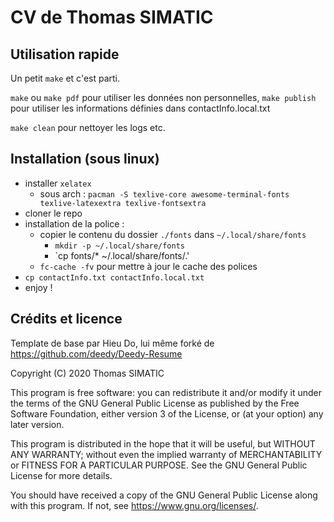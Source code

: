 # CV de Thomas SIMATIC

## Utilisation rapide

Un petit `make` et c'est parti.

`make` ou `make pdf` pour utiliser les données non personnelles, `make publish` pour utiliser les informations définies dans contactInfo.local.txt

`make clean` pour nettoyer les logs etc.

## Installation (sous linux)

- installer `xelatex`
    - sous arch : `pacman -S texlive-core awesome-terminal-fonts texlive-latexextra texlive-fontsextra`
- cloner le repo
- installation de la police :
  - copier le contenu du dossier `./fonts` dans `~/.local/share/fonts`
    - `mkdir -p ~/.local/share/fonts`
    - `cp fonts/* ~/.local/share/fonts/.'
  - `fc-cache -fv` pour mettre à jour le cache des polices
- `cp contactInfo.txt contactInfo.local.txt`
- enjoy !

## Crédits et licence

Template de base par Hieu Do, lui même forké de https://github.com/deedy/Deedy-Resume

Copyright (C) 2020  Thomas SIMATIC

This program is free software: you can redistribute it and/or modify
it under the terms of the GNU General Public License as published by
the Free Software Foundation, either version 3 of the License, or
(at your option) any later version.

This program is distributed in the hope that it will be useful,
but WITHOUT ANY WARRANTY; without even the implied warranty of
MERCHANTABILITY or FITNESS FOR A PARTICULAR PURPOSE.  See the
GNU General Public License for more details.

You should have received a copy of the GNU General Public License
along with this program.  If not, see <https://www.gnu.org/licenses/>.
